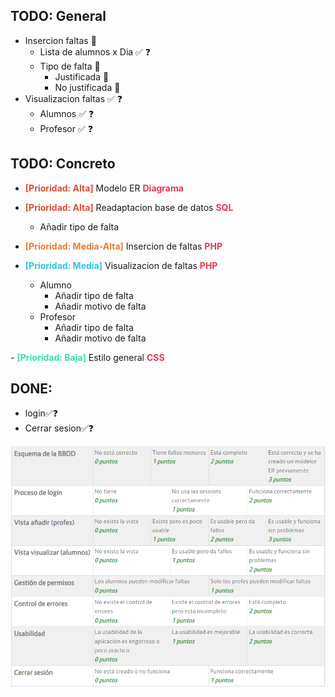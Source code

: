 <h2>TODO: General</h2>

- Insercion faltas 🚧
  - Lista de alumnos x Dia ✅ ❓
  - Tipo de falta 🚧
    - Justificada 🛑
    - No justificada 🛑
- Visualizacion faltas ✅ ❓
  - Alumnos ✅ ❓
  - Profesor ✅ ❓

<h2>TODO: Concreto</h2>

- <font color="#e04c38">**[Prioridad: Alta]**</font> Modelo ER <font color="#e33955">**Diagrama**</font>
- <font color="#e04c38">**[Prioridad: Alta]**</font> Readaptacion base de datos <font color="#e33955">**SQL**</font>
  - Añadir tipo de falta
- <font color="#eb7d34">**[Prioridad: Media-Alta]**</font> Insercion de faltas <font color="#e33955">**PHP**</font>
- <font color="#38c4e0">**[Prioridad: Media]**</font> Visualizacion de faltas <font color="#e33955">**PHP**</font>

  - Alumno
    - Añadir tipo de falta
    - Añadir motivo de falta
  - Profesor
    - Añadir tipo de falta
    - Añadir motivo de falta

-<font color="#38e0a8"> **[Prioridad: Baja]**</font> Estilo general <font color="#e33955">**CSS** </font>

<h2>DONE:</h2>

- login✅❓
- Cerrar sesion✅❓

![Alt text](criterioCalificacion.png)